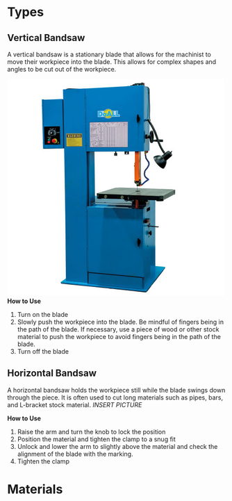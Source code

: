 <!-- TITLE: Bandsaw -->
<!-- SUBTITLE: A Bandsaw is a power saw with a long blade that can make either horizontal or vertical cuts. It can cut a variety of materials with different sizes. -->

# Types
## Vertical Bandsaw
A vertical bandsaw is a stationary blade that allows for the machinist to move their workpiece into the blade. This allows for complex shapes and angles to be cut out of the workpiece.

![Vertical Bandsaw](/uploads/vertical-bandsaw.jpg "Vertical Bandsaw")
__How to Use__
1. Turn on the blade
2. Slowly push the workpiece into the blade. Be mindful of fingers being in the path of the blade. If necessary, use a piece of wood or other stock material to push the workpiece to avoid fingers being in the path of the blade.
3. Turn off the blade

## Horizontal Bandsaw
A horizontal bandsaw holds the workpiece still while the blade swings down through the piece. It is often used to cut long materials such as pipes, bars, and L-bracket stock material.
*INSERT PICTURE*

__How to Use__
1. Raise the arm and turn the knob to lock the position
2. Position the material and tighten the clamp to a snug fit
3. Unlock and lower the arm to slightly above the material and check the alignment of the blade with the marking.
4. Tighten the clamp 
# Materials
